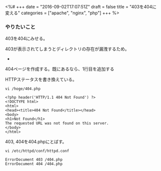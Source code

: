 <%#
+++
date = "2016-09-02T17:07:51Z"
draft = false
title = "403を404に変える"
categories = ["apache", "nginx", "php"]
+++
%>

### やりたいこと

403を404にみせる。

403が表示されてしまうとディレクトリの存在が漏洩するため。

-

404ページを作成する。既にあるなら、1行目を追加する

HTTPステータスを書き換えている。

```
vi /hoge/404.php

<?php header('HTTP/1.1 404 Not Found') ?>
<!DOCTYPE html>
<html>
<head><title>404 Not Found</title></head>
<body>
<h1>Not Found</h1>
The requested URL was not found on this server.
</body>
</html>
```

403, 404を404.phpにとばす。

```
vi /etc/httpd/conf/httpd.conf

ErrorDocument 403 /404.php
ErrorDocument 404 /404.php
```

